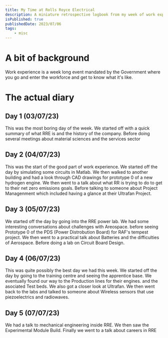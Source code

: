 ```yaml
---
title: My Time at Rolls Royce Electrical
description: A miniature retrospective logbook from my week of work experience at RRE at their Derby site
isPublished: true
publishedDate: 2023/07/06
tags:
    - misc
---
```

# A bit of background
Work experience is a week long event mandated by the Government where you go and enter the workforce and get to know what it's like.

# The actual diary
## Day 1 (03/07/23)
This was the most boring day of the week.
We started off with a quick summary of what RRE is and the history of the company. Before doing several meetings about material sciences and the services sector
## Day 2 (04/07/23)
This was the start of the good part of work experience.
We started off the day by simulating some circuits in Matlab.
We then walked to another building and had a look through CAD drawings for prototype 0 of a new hydrogen engine.
We then went to a talk about what RR is trying to do to get to their net zero emissions goals.
Before talking to someone about Project Managenment which included having a glance at their Ultrafan Project.
## Day 3 (05/07/23)
We started off the day by going into the RRE power lab. We had some interesting conversations about challenges with Areospace. before seeing Prototype 0 of the PDS (Power Distrobution Board) for RAF's tempest project.
We then went to a practical talk about Batteries and the difficulties of Aerospace. Before doing a lab on Circuit Board Design.
## Day 4 (06/07/23)
This was quite possibly the best day we had this week.
We started off the day by going to the training centre and seeing the apprentice base. We eventually found our way to the Production lines for their engines. and the asociated Test beds. We also got a closer look at Ultrafan.
We then went back to the labs and talked to someone about Wireless sensors that use piezoelectrics and radiowaves.
## Day 5 (07/07/23)
We had a talk to mechanical engineering inside RRE.
We then saw the Experimental Module Build.
Finally we went to a talk about careers in RRE